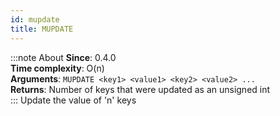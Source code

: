 ```yaml
---
id: mupdate
title: MUPDATE
---
```

:::note About
**Since**: 0.4.0  
**Time complexity**: O(n)  
**Arguments**: `MUPDATE <key1> <value1> <key2> <value2> ...`  
**Returns**: Number of keys that were updated as an unsigned int  
:::
Update the value of 'n' keys
